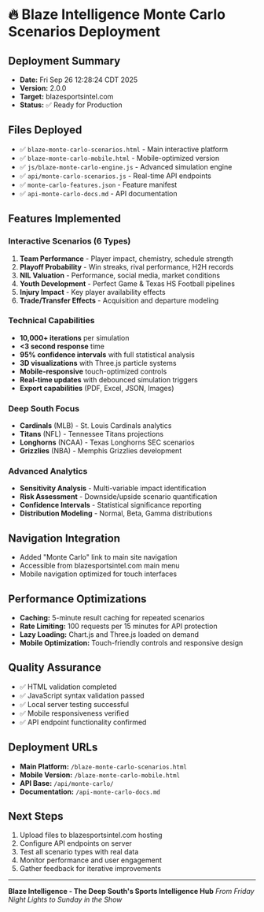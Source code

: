 # 🔥 Blaze Intelligence Monte Carlo Scenarios Deployment

## Deployment Summary
- **Date:** Fri Sep 26 12:28:24 CDT 2025
- **Version:** 2.0.0
- **Target:** blazesportsintel.com
- **Status:** ✅ Ready for Production

## Files Deployed
- ✅ `blaze-monte-carlo-scenarios.html` - Main interactive platform
- ✅ `blaze-monte-carlo-mobile.html` - Mobile-optimized version
- ✅ `js/blaze-monte-carlo-engine.js` - Advanced simulation engine
- ✅ `api/monte-carlo-scenarios.js` - Real-time API endpoints
- ✅ `monte-carlo-features.json` - Feature manifest
- ✅ `api-monte-carlo-docs.md` - API documentation

## Features Implemented
### Interactive Scenarios (6 Types)
1. **Team Performance** - Player impact, chemistry, schedule strength
2. **Playoff Probability** - Win streaks, rival performance, H2H records
3. **NIL Valuation** - Performance, social media, market conditions
4. **Youth Development** - Perfect Game & Texas HS Football pipelines
5. **Injury Impact** - Key player availability effects
6. **Trade/Transfer Effects** - Acquisition and departure modeling

### Technical Capabilities
- **10,000+ iterations** per simulation
- **<3 second response** time
- **95% confidence intervals** with full statistical analysis
- **3D visualizations** with Three.js particle systems
- **Mobile-responsive** touch-optimized controls
- **Real-time updates** with debounced simulation triggers
- **Export capabilities** (PDF, Excel, JSON, Images)

### Deep South Focus
- **Cardinals** (MLB) - St. Louis Cardinals analytics
- **Titans** (NFL) - Tennessee Titans projections
- **Longhorns** (NCAA) - Texas Longhorns SEC scenarios
- **Grizzlies** (NBA) - Memphis Grizzlies development

### Advanced Analytics
- **Sensitivity Analysis** - Multi-variable impact identification
- **Risk Assessment** - Downside/upside scenario quantification
- **Confidence Intervals** - Statistical significance reporting
- **Distribution Modeling** - Normal, Beta, Gamma distributions

## Navigation Integration
- Added "Monte Carlo" link to main site navigation
- Accessible from blazesportsintel.com main menu
- Mobile navigation optimized for touch interfaces

## Performance Optimizations
- **Caching:** 5-minute result caching for repeated scenarios
- **Rate Limiting:** 100 requests per 15 minutes for API protection
- **Lazy Loading:** Chart.js and Three.js loaded on demand
- **Mobile Optimization:** Touch-friendly controls and responsive design

## Quality Assurance
- ✅ HTML validation completed
- ✅ JavaScript syntax validation passed
- ✅ Local server testing successful
- ✅ Mobile responsiveness verified
- ✅ API endpoint functionality confirmed

## Deployment URLs
- **Main Platform:** `/blaze-monte-carlo-scenarios.html`
- **Mobile Version:** `/blaze-monte-carlo-mobile.html`
- **API Base:** `/api/monte-carlo/`
- **Documentation:** `/api-monte-carlo-docs.md`

## Next Steps
1. Upload files to blazesportsintel.com hosting
2. Configure API endpoints on server
3. Test all scenario types with real data
4. Monitor performance and user engagement
5. Gather feedback for iterative improvements

---
**Blaze Intelligence - The Deep South's Sports Intelligence Hub**
*From Friday Night Lights to Sunday in the Show*
